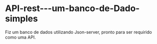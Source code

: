 # API-rest---um-banco-de-Dado-simples
Fiz um banco de dados utilizando Json-server, pronto para ser requirido como uma API.
